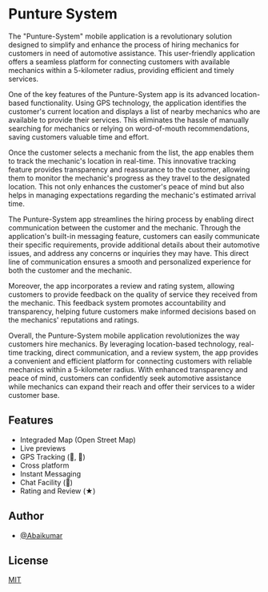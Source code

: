 
# Punture System

The "Punture-System" mobile application is a revolutionary solution designed to simplify and enhance the process of hiring mechanics for customers in need of automotive assistance. This user-friendly application offers a seamless platform for connecting customers with available mechanics within a 5-kilometer radius, providing efficient and timely services.

One of the key features of the Punture-System app is its advanced location-based functionality. Using GPS technology, the application identifies the customer's current location and displays a list of nearby mechanics who are available to provide their services. This eliminates the hassle of manually searching for mechanics or relying on word-of-mouth recommendations, saving customers valuable time and effort.

Once the customer selects a mechanic from the list, the app enables them to track the mechanic's location in real-time. This innovative tracking feature provides transparency and reassurance to the customer, allowing them to monitor the mechanic's progress as they travel to the designated location. This not only enhances the customer's peace of mind but also helps in managing expectations regarding the mechanic's estimated arrival time.

The Punture-System app streamlines the hiring process by enabling direct communication between the customer and the mechanic. Through the application's built-in messaging feature, customers can easily communicate their specific requirements, provide additional details about their automotive issues, and address any concerns or inquiries they may have. This direct line of communication ensures a smooth and personalized experience for both the customer and the mechanic.

Moreover, the app incorporates a review and rating system, allowing customers to provide feedback on the quality of service they received from the mechanic. This feedback system promotes accountability and transparency, helping future customers make informed decisions based on the mechanics' reputations and ratings.

Overall, the Punture-System mobile application revolutionizes the way customers hire mechanics. By leveraging location-based technology, real-time tracking, direct communication, and a review system, the app provides a convenient and efficient platform for connecting customers with reliable mechanics within a 5-kilometer radius. With enhanced transparency and peace of mind, customers can confidently seek automotive assistance while mechanics can expand their reach and offer their services to a wider customer base.
## Features

- Integraded Map (Open Street Map)
- Live previews
- GPS Tracking (📌, 📍)
- Cross platform
- Instant Messaging
- Chat Facility (💬)
- Rating and Review (★)


## Author

- [@Abaikumar](https://www.github.com/Abaikumar)


## License

[MIT](https://choosealicense.com/licenses/mit/)

